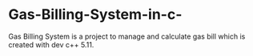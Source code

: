 # Gas-Billing-System-in-c-
Gas Billing System is a project to manage and calculate gas bill which is created with dev c++ 5.11. 
